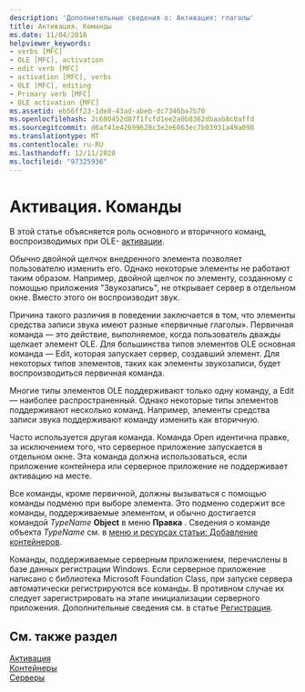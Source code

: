 ```yaml
---
description: 'Дополнительные сведения о: Активация: глаголы'
title: Активация. Команды
ms.date: 11/04/2016
helpviewer_keywords:
- verbs [MFC]
- OLE [MFC], activation
- edit verb [MFC]
- activation [MFC], verbs
- OLE [MFC], editing
- Primary verb [MFC]
- OLE activation {MFC]
ms.assetid: eb56ff23-1de8-43ad-abeb-dc7346ba7b70
ms.openlocfilehash: 2c680452d87f1fcfd1ee2a0b8362dbaab8c0affd
ms.sourcegitcommit: d6af41e42699628c3e2e6063ec7b03931a49a098
ms.translationtype: MT
ms.contentlocale: ru-RU
ms.lasthandoff: 12/11/2020
ms.locfileid: "97325936"
---
```

# <a name="activation-verbs"></a>Активация. Команды

В этой статье объясняется роль основного и вторичного команд, воспроизводимых при OLE- [активации](activation-cpp.md).

Обычно двойной щелчок внедренного элемента позволяет пользователю изменить его. Однако некоторые элементы не работают таким образом. Например, двойной щелчок по элементу, созданному с помощью приложения "Звукозапись", не открывает сервер в отдельном окне. Вместо этого он воспроизводит звук.

Причина такого различия в поведении заключается в том, что элементы средства записи звука имеют разные «первичные глаголы». Первичная команда — это действие, выполняемое, когда пользователь дважды щелкает элемент OLE. Для большинства типов элементов OLE основная команда — Edit, которая запускает сервер, создавший элемент. Для некоторых типов элементов, таких как элементы звукозаписи, будет воспроизводиться первичная команда.

Многие типы элементов OLE поддерживают только одну команду, а Edit — наиболее распространенный. Однако некоторые типы элементов поддерживают несколько команд. Например, элементы средства записи звука поддерживают команду изменить как вторичную.

Часто используется другая команда. Команда Open идентична правке, за исключением того, что серверное приложение запускается в отдельном окне. Эта команда должна использоваться, если приложение контейнера или серверное приложение не поддерживает активацию на месте.

Все команды, кроме первичной, должны вызываться с помощью команды подменю при выборе элемента. Это подменю содержит все команды, поддерживаемые элементом, и обычно достигается командой *TypeName* **Object** в меню **Правка** . Сведения о команде объекта *TypeName*  см. в [меню и ресурсах статьи: Добавление контейнеров](menus-and-resources-container-additions.md).

Команды, поддерживаемые серверным приложением, перечислены в базе данных регистрации Windows. Если серверное приложение написано с библиотека Microsoft Foundation Class, при запуске сервера автоматически регистрируются все команды. В противном случае их следует зарегистрировать на этапе инициализации серверного приложения. Дополнительные сведения см. в статье [Регистрация](registration.md).

## <a name="see-also"></a>См. также раздел

[Активация](activation-cpp.md)<br/>
[Контейнеры](containers.md)<br/>
[Серверы](servers.md)
